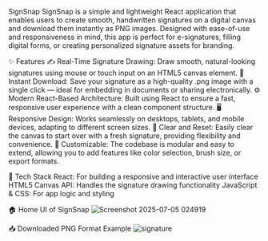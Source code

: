 SignSnap
SignSnap is a simple and lightweight React application that enables users to create smooth, handwritten signatures on a digital canvas and download them instantly as PNG images. Designed with ease-of-use and responsiveness in mind, this app is perfect for e-signatures, filling digital forms, or creating personalized signature assets for branding.

✨ Features
✍️ Real-Time Signature Drawing: Draw smooth, natural-looking signatures using mouse or touch input on an HTML5 canvas element.
💾 Instant Download: Save your signature as a high-quality .png image with a single click — ideal for embedding in documents or sharing electronically.
⚙️ Modern React-Based Architecture: Built using React to ensure a fast, responsive user experience with a clean component structure.
🖥️ Responsive Design: Works seamlessly on desktops, tablets, and mobile devices, adapting to different screen sizes.
🧼 Clear and Reset: Easily clear the canvas to start over with a fresh signature, providing flexibility and convenience.
🔧 Customizable: The codebase is modular and easy to extend, allowing you to add features like color selection, brush size, or export formats.

🚀 Tech Stack
React: For building a responsive and interactive user interface
HTML5 Canvas API: Handles the signature drawing functionality
JavaScript & CSS: For app logic and styling

🏠 Home UI of SignSnap
![Screenshot 2025-07-05 024919](https://github.com/user-attachments/assets/61778983-59cb-4572-ad30-6f80f6f0d8f0)


📥 Downloaded PNG Format Example
![signature](https://github.com/user-attachments/assets/005b7d1a-765d-41db-88f2-a0ac4ab99092)


